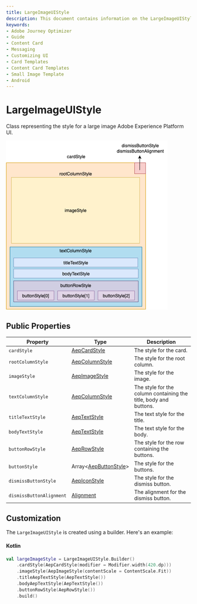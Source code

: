```yaml
---
title: LargeImageUIStyle
description: This document contains information on the LargeImageUIStyle class.
keywords:
- Adobe Journey Optimizer
- Guide
- Content Card
- Messaging
- Customizing UI
- Card Templates
- Content Card Templates
- Small Image Template
- Android
---
```


# LargeImageUIStyle

Class representing the style for a large image Adobe Experience Platform UI.

![Large Image Card Composeable Layout](<../../../assets/Android/large-image-card-layout.png>)

## Public Properties

| Property                 | Type                                                         | Description                                                  |
| ------------------------ | ------------------------------------------------------------ | ------------------------------------------------------------ |
| `cardStyle`              | [AepCardStyle](./aepcardstyle.md)                            | The style for the card.                                      |
| `rootColumnStyle`        | [AepColumnStyle](./aepcolumnstyle.md)                        | The style for the root column.                               |
| `imageStyle`             | [AepImageStyle](./aepimagestyle.md)                          | The style for the image.                                     |
| `textColumnStyle`        | [AepColumnStyle](./aepcolumnstyle.md)                        | The style for the column containing the title, body and buttons. |
| `titleTextStyle`         | [AepTextStyle](./aeptextstyle.md)                            | The text style for the title.                                |
| `bodyTextStyle`          | [AepTextStyle](./aeptextstyle.md)                            | The text style for the body.                                 |
| `buttonRowStyle`         | [AepRowStyle](./aeprowstyle.md)                              | The style for the row containing the buttons.                |
| `buttonStyle`            | Array<[AepButtonStyle](./aepbuttonstyle.md)>                 | The style for the buttons.                                   |
| `dismissButtonStyle`     | [AepIconStyle](./aepiconstyle.md)                            | The style for the dismiss button.                            |
| `dismissButtonAlignment` | [Alignment](https://developer.android.com/reference/kotlin/androidx/compose/ui/Alignment) | The alignment for the dismiss button.                        |

## Customization

The `LargeImageUIStyle` is created using a builder. Here's an example:

<CodeBlock slots="heading, code" repeat="1" languages="Kotlin" />

#### Kotlin

```kotlin
val largeImageStyle = LargeImageUIStyle.Builder()
    .cardStyle(AepCardStyle(modifier = Modifier.width(420.dp)))
    .imageStyle(AepImageStyle(contentScale = ContentScale.Fit))
    .titleAepTextStyle(AepTextStyle())
    .bodyAepTextStyle(AepTextStyle())
    .buttonRowStyle(AepRowStyle())
    .build()
```



